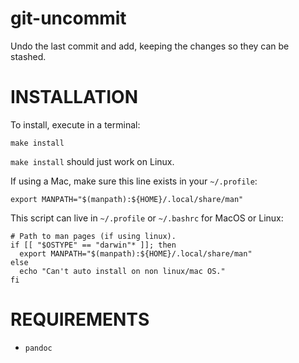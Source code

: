 # git-uncommit
Undo the last commit and add, keeping the changes so they can be stashed.

# INSTALLATION

To install, execute in a terminal:

```console
make install
```

`make install` should just work on Linux.

If using a Mac, make sure this line exists in your `~/.profile`:
```
export MANPATH="$(manpath):${HOME}/.local/share/man"
```

This script can live in `~/.profile` or `~/.bashrc` for MacOS or Linux:
```
# Path to man pages (if using linux).
if [[ "$OSTYPE" == "darwin"* ]]; then
  export MANPATH="$(manpath):${HOME}/.local/share/man"
else
  echo "Can't auto install on non linux/mac OS."
fi
```

# REQUIREMENTS

- `pandoc`
